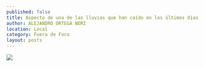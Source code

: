 ```yaml
---
published: false
title: Aspecto de una de las lluvias que han caído en los últimos días en el estado
author: ALEJANDRO ORTEGA NERI
location: Local
category: Fuera de Foco
layout: posts
---
```


![](http://i.imgur.com/ueSnszZm.jpg)
